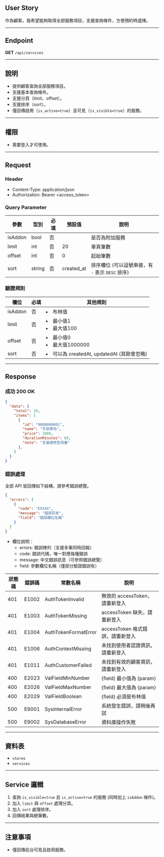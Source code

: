 ## User Story

作為顧客，我希望能夠取得全部服務項目，支援查詢條件，方便預約時選擇。

---

## Endpoint

**GET** `/api/services`

---

## 說明

- 提供顧客查詢全部服務項目。
- 支援基本查詢條件。
- 支援分頁（limit、offset）。
- 支援排序（sort）。
- 僅回傳啟用（`is_active=true`）且可見（`is_visible=true`）的服務。

---

## 權限

- 需要登入才可使用。

---

## Request

### Header

- Content-Type: application/json
- Authorization: Bearer <access_token>

### Query Parameter

| 參數    | 型別   | 必填 | 預設值     | 說明                                             |
| ------- | ------ | ---- | ---------- | ------------------------------------------------ |
| isAddon | bool   | 否   |            | 是否為附加服務                                   |
| limit   | int    | 否   | 20         | 單頁筆數                                         |
| offset  | int    | 否   | 0          | 起始筆數                                         |
| sort    | string | 否   | created_at | 排序欄位 (可以逗號串接，有 `-` 表示 `DESC` 排序) |

### 驗證規則

| 欄位    | 必填 | 其他規則                                     |
| ------- | ---- | -------------------------------------------- |
| isAddon | 否   | <li>布林值                                   |
| limit   | 否   | <li>最小值1<li>最大值100                     |
| offset  | 否   | <li>最小值0<li>最大值1000000                 |
| sort    | 否   | <li>可以為 createdAt, updatedAt (其餘會忽略) |

---

## Response

### 成功 200 OK

```json
{
  "data": {
    "total": 10,
    "items": [
      {
        "id": "9000000001",
        "name": "手部單色",
        "price": 1000,
        "durationMinutes": 60,
        "note": "含基礎修型保養"
      },
    ]
  }
}
```

### 錯誤處理

全部 API 皆回傳如下結構，請參考錯誤總覽。

```json
{
  "errors": [
    {
      "code": "EXXXX",
      "message": "錯誤訊息",
      "field": "錯誤欄位名稱"
    }
  ]
}
```

- 欄位說明：
  - errors: 錯誤陣列（支援多筆同時回報）
  - code: 錯誤代碼，唯一對應每種錯誤
  - message: 中文錯誤訊息（可參照錯誤總覽）
  - field: 參數欄位名稱（僅部分驗證錯誤有）

| 狀態碼 | 錯誤碼 | 常數名稱               | 說明                             |
| ------ | ------ | ---------------------- | -------------------------------- |
| 401    | E1002  | AuthTokenInvalid       | 無效的 accessToken，請重新登入   |
| 401    | E1003  | AuthTokenMissing       | accessToken 缺失，請重新登入     |
| 401    | E1004  | AuthTokenFormatError   | accessToken 格式錯誤，請重新登入 |
| 401    | E1006  | AuthContextMissing     | 未找到使用者認證資訊，請重新登入 |
| 401    | E1011  | AuthCustomerFailed     | 未找到有效的顧客資訊，請重新登入 |
| 400    | E2023  | ValFieldMinNumber      | {field} 最小值為 {param}         |
| 400    | E2026  | ValFieldMaxNumber      | {field} 最大值為 {param}         |
| 400    | E2029  | ValFieldBoolean        | {field} 必須是布林值             |
| 500    | E9001  | SysInternalError       | 系統發生錯誤，請稍後再試         |
| 500    | E9002  | SysDatabaseError       | 資料庫操作失敗                   |

---

## 資料表

- `stores`
- `services`

---

## Service 邏輯

1. 查詢 `is_visible=true` 且 `is_active=true` 的服務 (同時加上 `isAddon` 條件)。
3. 加入 `limit` 與 `offset` 處理分頁。
4. 加入 `sort` 處理排序。
5. 回傳結果與總筆數。

---

## 注意事項

- 僅回傳前台可見且啟用服務。
